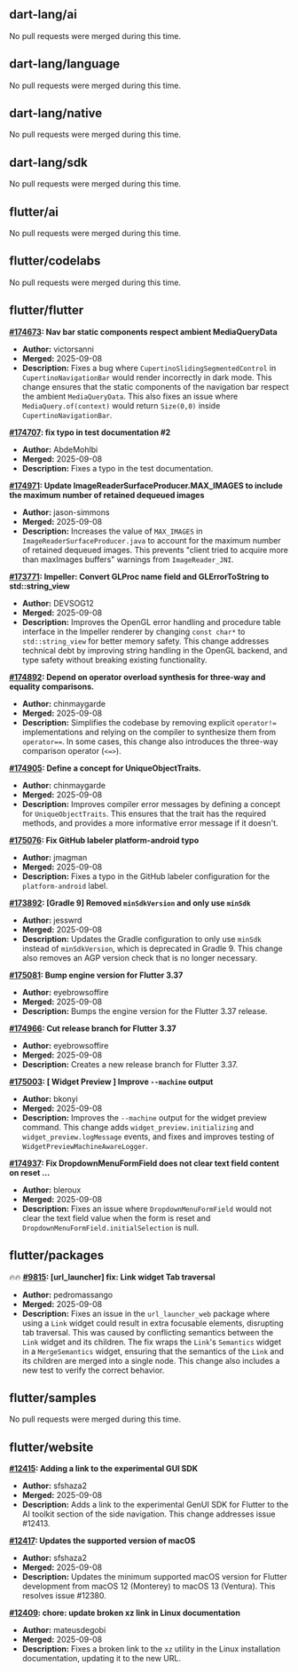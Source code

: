 ## dart-lang/ai

No pull requests were merged during this time.


## dart-lang/language

No pull requests were merged during this time.


## dart-lang/native

No pull requests were merged during this time.


## dart-lang/sdk

No pull requests were merged during this time.


## flutter/ai

No pull requests were merged during this time.


## flutter/codelabs

No pull requests were merged during this time.


## flutter/flutter

**[#174673](https://github.com/flutter/flutter/pull/174673): Nav bar static components respect ambient MediaQueryData**
  - **Author:** victorsanni
  - **Merged:** 2025-09-08
  - **Description:** Fixes a bug where `CupertinoSlidingSegmentedControl` in `CupertinoNavigationBar` would render incorrectly in dark mode. This change ensures that the static components of the navigation bar respect the ambient `MediaQueryData`. This also fixes an issue where `MediaQuery.of(context)` would return `Size(0,0)` inside `CupertinoNavigationBar`.

**[#174707](https://github.com/flutter/flutter/pull/174707): fix typo in test documentation #2**
  - **Author:** AbdeMohlbi
  - **Merged:** 2025-09-08
  - **Description:** Fixes a typo in the test documentation.

**[#174971](https://github.com/flutter/flutter/pull/174971): Update ImageReaderSurfaceProducer.MAX_IMAGES to include the maximum number of retained dequeued images**
  - **Author:** jason-simmons
  - **Merged:** 2025-09-08
  - **Description:** Increases the value of `MAX_IMAGES` in `ImageReaderSurfaceProducer.java` to account for the maximum number of retained dequeued images. This prevents "client tried to acquire more than maxImages buffers" warnings from `ImageReader_JNI`.

**[#173771](https://github.com/flutter/flutter/pull/173771): Impeller: Convert GLProc name field and GLErrorToString to std::string_view**
  - **Author:** DEVSOG12
  - **Merged:** 2025-09-08
  - **Description:** Improves the OpenGL error handling and procedure table interface in the Impeller renderer by changing `const char*` to `std::string_view` for better memory safety. This change addresses technical debt by improving string handling in the OpenGL backend, and type safety without breaking existing functionality.

**[#174892](https://github.com/flutter/flutter/pull/174892): Depend on operator overload synthesis for three-way and equality comparisons.**
  - **Author:** chinmaygarde
  - **Merged:** 2025-09-08
  - **Description:** Simplifies the codebase by removing explicit `operator!=` implementations and relying on the compiler to synthesize them from `operator==`. In some cases, this change also introduces the three-way comparison operator (`<=>`).

**[#174905](https://github.com/flutter/flutter/pull/174905): Define a concept for UniqueObjectTraits.**
  - **Author:** chinmaygarde
  - **Merged:** 2025-09-08
  - **Description:** Improves compiler error messages by defining a concept for `UniqueObjectTraits`. This ensures that the trait has the required methods, and provides a more informative error message if it doesn't.

**[#175076](https://github.com/flutter/flutter/pull/175076): Fix GitHub labeler platform-android typo**
  - **Author:** jmagman
  - **Merged:** 2025-09-08
  - **Description:** Fixes a typo in the GitHub labeler configuration for the `platform-android` label.

**[#173892](https://github.com/flutter/flutter/pull/173892): [Gradle 9] Removed `minSdkVersion` and only use `minSdk`**
  - **Author:** jesswrd
  - **Merged:** 2025-09-08
  - **Description:** Updates the Gradle configuration to only use `minSdk` instead of `minSdkVersion`, which is deprecated in Gradle 9. This change also removes an AGP version check that is no longer necessary.

**[#175081](https://github.com/flutter/flutter/pull/175081): Bump engine version for Flutter 3.37**
  - **Author:** eyebrowsoffire
  - **Merged:** 2025-09-08
  - **Description:** Bumps the engine version for the Flutter 3.37 release.

**[#174966](https://github.com/flutter/flutter/pull/174966): Cut release branch for Flutter 3.37**
  - **Author:** eyebrowsoffire
  - **Merged:** 2025-09-08
  - **Description:** Creates a new release branch for Flutter 3.37.

**[#175003](https://github.com/flutter/flutter/pull/175003): [ Widget Preview ] Improve `--machine` output**
  - **Author:** bkonyi
  - **Merged:** 2025-09-08
  - **Description:** Improves the `--machine` output for the widget preview command. This change adds `widget_preview.initializing` and `widget_preview.logMessage` events, and fixes and improves testing of `WidgetPreviewMachineAwareLogger`.

**[#174937](https://github.com/flutter/flutter/pull/174937): Fix DropdownMenuFormField does not clear text field content on reset …**
  - **Author:** bleroux
  - **Merged:** 2025-09-08
  - **Description:** Fixes an issue where `DropdownMenuFormField` would not clear the text field value when the form is reset and `DropdownMenuFormField.initialSelection` is null.


## flutter/packages

🔥🔥 **[#9815](https://github.com/flutter/packages/pull/9815): [url_launcher] fix: Link widget Tab traversal**
  - **Author:** pedromassango
  - **Merged:** 2025-09-08
  - **Description:** Fixes an issue in the `url_launcher_web` package where using a `Link` widget could result in extra focusable elements, disrupting tab traversal. This was caused by conflicting semantics between the `Link` widget and its children. The fix wraps the `Link`'s `Semantics` widget in a `MergeSemantics` widget, ensuring that the semantics of the `Link` and its children are merged into a single node. This change also includes a new test to verify the correct behavior.


## flutter/samples

No pull requests were merged during this time.


## flutter/website

**[#12415](https://github.com/flutter/website/pull/12415): Adding a link to the experimental GUI SDK**
  - **Author:** sfshaza2
  - **Merged:** 2025-09-08
  - **Description:** Adds a link to the experimental GenUI SDK for Flutter to the AI toolkit section of the side navigation. This change addresses issue #12413.

**[#12417](https://github.com/flutter/website/pull/12417): Updates the supported version of macOS**
  - **Author:** sfshaza2
  - **Merged:** 2025-09-08
  - **Description:** Updates the minimum supported macOS version for Flutter development from macOS 12 (Monterey) to macOS 13 (Ventura). This resolves issue #12380.

**[#12409](https://github.com/flutter/website/pull/12409): chore: update broken xz link in Linux documentation**
  - **Author:** mateusdegobi
  - **Merged:** 2025-09-08
  - **Description:** Fixes a broken link to the `xz` utility in the Linux installation documentation, updating it to the new URL.


